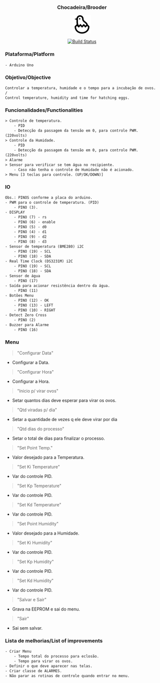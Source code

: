 <h3 align="center">Chocadeira/Brooder</h1>
<p align="center">
    <img alt="logo-chocadeira" class="avatar rounded-2" height="60" src="/icon.png" width="60">
</p>
<p align="center">
    <a href="https://travis-ci.org/lnoering/chocadeira">
        <img src="https://travis-ci.org/lnoering/chocadeira.svg?branch=master" alt="Build Status">
    </a>
</p>


### Plataforma/Platform
    - Arduino Uno


### Objetivo/Objective
    Controlar a temperatura, humidade e o tempo para a incubação de ovos.
    /
    Control temperature, humidity and time for hatching eggs.


### Funcionalidades/Functionalities
    > Controle de temperatura.
        - PID
        - Detecção da passagem da tensão em 0, para controle PWM. (220volts)
    > Controle da Humidade.
        - PID
        - Detecção da passagem da tensão em 0, para controle PWM. (220volts)
    > Alarme
    > Sensor para verificar se tem água no recipiente.
        - Caso não tenha o controle de Humidade não é acionado.
    > Menu [3 teclas para controle. (UP/OK/DOWN)]


### IO
    Obs.: PINOS conforme a placa do arduino.
    - PWM para o controle de temperatura. (PID)
        - PINO (3).
    - DISPLAY
        - PINO (7) - rs
        - PINO (6) - enable
        - PINO (5) - d0
        - PINO (4) - d1
        - PINO (9) - d2 
        - PINO (8) - d3
    - Sensor de temperatura (BME280) i2C
        - PINO (19) - SCL
        - PINO (18) - SDA
    - Real Time Clock (DS3231M) i2C
        - PINO (19) - SCL
        - PINO (18) - SDA
    - Sensor de água
        - PINO (17)
    - Saída para acionar resistência dentro da água.
        - PINO (11)
    - Botões Menu
        - PINO (12) - OK
        - PINO (13) - LEFT
        - PINO (10) - RIGHT 
    - Detect Zero Cross
        - PINO (2)
    - Buzzer para Alarme
        - PINO (16)


### Menu

> "Configurar Data"
-   Configurar a Data.
> "Configurar Hora"
-   Configurar a Hora.
> "Inicio p/ virar ovos"
-   Setar quantos dias deve esperar para virar os ovos.
> "Qtd viradas p/ dia"
-   Setar a quantidade de vezes q ele deve virar por dia
> "Qtd dias do processo"
-   Setar o total de dias para finalizar o processo.
> "Set Point Temp."
-   Valor desejado para a Temperatura.
> "Set Ki Temperature"
-   Var do controle PID.
> "Set Kp Temperature"
-   Var do controle PID.
> "Set Kd Temperature"
-   Var do controle PID.
> "Set Point Humidity"
-   Valor desejado para a Humidade.
> "Set Ki Humidity"
-   Var do controle PID.
> "Set Kp Humidity"
-   Var do controle PID.
> "Set Kd Humidity"
-   Var do controle PID.
> "Salvar e Sair"
-   Grava na EEPROM e sai do menu.
> "Sair"
-   Sai sem salvar.


### Lista de melhorias/List of improvements
    - Criar Menu
        - Tempo total do processo para eclosão.
        - Tempo para virar os ovos.
    - Definir o que deve aparecer nas telas.
    - Criar classe de ALARMES.
    - Não parar as rotinas de controle quando entrar no menu.